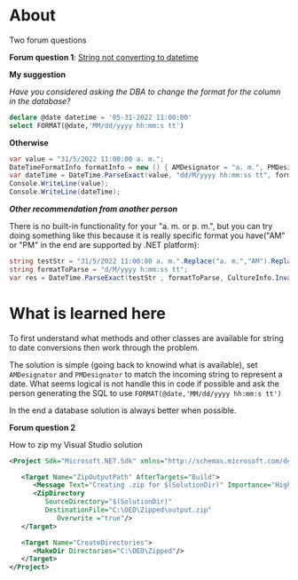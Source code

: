 ﻿# About

Two forum questions

**Forum question 1**: [String not converting to datetime](https://stackoverflow.com/questions/72474717/string-not-converting-to-datetime/72488079#72488079)

**My suggestion**

*Have you considered asking the DBA to change the format for the column in the database?*

```sql
declare @date datetime = '05-31-2022 11:00:00'
select FORMAT(@date,'MM/dd/yyyy hh:mm:s tt')
```

**Otherwise**

```csharp
var value = "31/5/2022 11:00:00 a. m.";
DateTimeFormatInfo formatInfo = new () { AMDesignator = "a. m.", PMDesignator = "p. m." };
var dateTime = DateTime.ParseExact(value, "dd/M/yyyy hh:mm:ss tt", formatInfo);
Console.WriteLine(value);
Console.WriteLine(dateTime);
```

***Other recommendation from another person***

There is no built-in functionality for your "a. m. or p. m.", but you can try doing something like this because it is really specific format you have("AM" or "PM" in the end are supported by .NET platform):

```csharp
string testStr = "31/5/2022 11:00:00 a. m.".Replace("a. m.","AM").Replace("p. m.", "PM");
string formatToParse = "d/M/yyyy h:mm:ss tt";
var res = DateTime.ParseExact(testStr , formatToParse, CultureInfo.InvariantCulture);
```




# What is learned here

To first understand what methods and other classes are available for string to date conversions then work through the problem.

The solution is simple (going back to knowind what is available), set `AMDesignator` and `PMDesignator` to match the incoming string to represent a date. What seems logical is not handle this in code if possible and ask the person generating the SQL to use `FORMAT(@date,'MM/dd/yyyy hh:mm:s tt')`

In the end a database solution is always better when possible.


**Forum question 2**

How to zip my Visual Studio solution

```xml
<Project Sdk="Microsoft.NET.Sdk" xmlns="http://schemas.microsoft.com/developer/msbuild/2003">

   <Target Name="ZipOutputPath" AfterTargets="Build">
      <Message Text="Creating .zip for $(SolutionDir)" Importance="High" />
      <ZipDirectory
         SourceDirectory="$(SolutionDir)"
         DestinationFile="C:\OED\Zipped\output.zip"
            Overwrite ="true"/>
   </Target>

   <Target Name="CreateDirectories">
      <MakeDir Directories="C:\OED\Zipped"/>
   </Target>
</Project>
```
